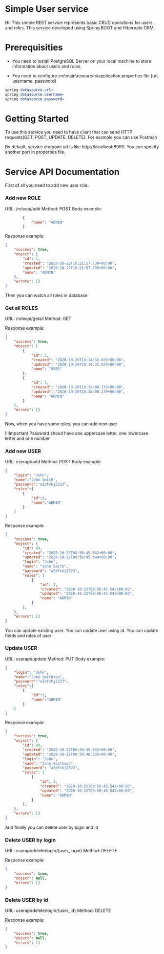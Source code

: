 # Simple User service

Hi!
This simple REST service represents basic CRUD operations for users and roles.
This service developed using Spring BOOT and Hibernate ORM.

# Prerequisities

- You need to install PostgreSQL Server on your local machine to store information about users and roles.

- You need to configure src\main\resources\application.properties file (url, username, password)

```java
spring.datasource.url=
spring.datasource.username=
spring.datasource.password=
```

# Getting Started

To use this service you need to have client that can send HTTP requests(GET, POST, UPDATE, DELETE). For example you can use Postman

By default, service endpoint url is like http://localhost:8090. You can specify another port in properties file.

# Service API Documentation

First of all you need to add new user role.

### Add new ROLE

URL: /roleapi/add
Method: POST
Body example:

```json
        {
            "name": "ADMIN"
        }
```

Response example:

```json
{
    "success": true,
    "object": {
        "id": 1,
        "created": "2020-10-22T10:21:57.739+00:00",
        "updated": "2020-10-22T10:21:57.739+00:00",
        "name": "ADMIN"
    },
    "errors": []
}
```

Then you can watch all roles in database

### Get all ROLES

URL: /roleapi/getall
Method: GET

Response example:

```json
{
    "success": true,
    "object": [
        {
            "id": 2,
            "created": "2020-10-20T18:14:32.039+00:00",
            "updated": "2020-10-20T18:14:32.039+00:00",
            "name": "USER"
        },
        {
            "id": 1,
            "created": "2020-10-20T18:18:00.179+00:00",
            "updated": "2020-10-20T18:18:00.179+00:00",
            "name": "ADMIN"
        }
    ],
    "errors": []
}
```

Now, when you have some roles, you can add new user

!!!Important
Password shoud have one uppercase letter, one lowercase letter and one number

### Add new USER

URL: userapi/add
Method: POST
Body example:

```json
{
    "login": "John",
    "name":"John Smith",
    "password":"aZdfskj2323",
    "roles":[
        {
            "id":1,
            "name":"ADMIN"
        }
    ]    
}
```

Response example:

```json
{
    "success": true,
    "object": {
        "id": 49,
        "created": "2020-10-22T08:50:45.542+00:00",
        "updated": "2020-10-22T08:50:45.544+00:00",
        "login": "John",
        "name": "John Smith",
        "password": "aZdfskj2323",
        "roles": [
            {
                "id": 1,
                "created": "2020-10-22T08:50:45.542+00:00",
                "updated": "2020-10-22T08:50:45.542+00:00",
                "name": "ADMIN"
            }
        ],
    },
    "errors": []
}
```

You can update existing user.
You can update user using id. You can update fields and roles of user


### Update USER

URL: userapi/update
Method: PUT
Body example:

```json
{
    "login": "John",
    "name":"John Smithson",
    "password":"aZdfskj2323",
    "roles":[
        {
            "id":1,
            "name":"ADMIN"
        }
    ]    
}
```

Response example:

```json
{
    "success": true,
    "object": {
        "id": 49,
        "created": "2020-10-22T08:50:45.542+00:00",
        "updated": "2020-10-22T08:50:48.235+00:00",
        "login": "John",
        "name": "John Smithson",
        "password": "aZdfskj2323",
        "roles": [
            {
                "id": 1,
                "created": "2020-10-22T08:50:45.542+00:00",
                "updated": "2020-10-22T08:50:45.542+00:00",
                "name": "ADMIN"
            }
        ],
    },
    "errors": []
}
```

And finally you can delete user by login and id

### Delete USER by login

URL: userapi/delete/login/{user_login}
Method: DELETE


Response example:

```json
{
    "success": true,
    "object": null,
    "errors": []
}
```

### Delete USER by id

URL: userapi/delete/login/{user_id}
Method: DELETE


Response example:

```json
{
    "success": true,
    "object": null,
    "errors": []
}
```
